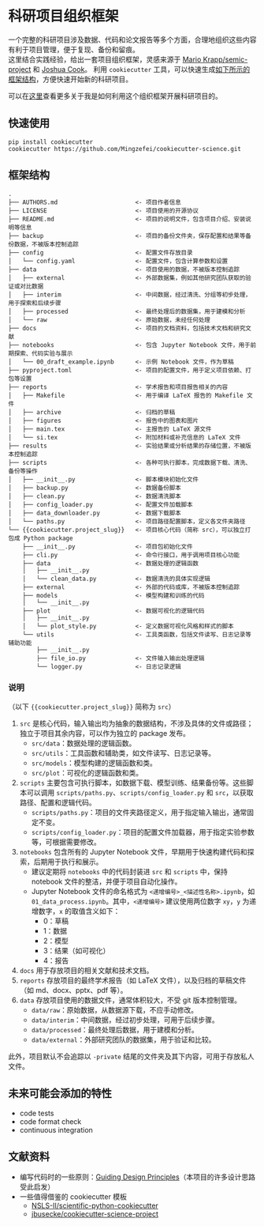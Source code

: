 # 科研项目组织框架

一个完整的科研项目涉及数据、代码和论文报告等多个方面，合理地组织这些内容有利于项目管理，便于复现、备份和留痕。  
这里结合实践经验，给出一套项目组织框架，灵感来源于 [Mario Krapp/semic-project](https://gitlab.pik-potsdam.de/krapp/semic-project) 和 [Joshua Cook](https://joshuacook.netlify.app/posts/2024-07-27_python-data-analysis-org/)。
利用 `cookiecutter` 工具，可以快速生成[如下所示的框架结构](#框架结构)，方便快速开始新的科研项目。

可以在[这里](https://mingzf.xyz/zh-cn/posts/%E9%A1%B9%E7%9B%AE%E7%BB%84%E7%BB%87/)查看更多关于我是如何利用这个组织框架开展科研项目的。

## 快速使用

```shell
pip install cookiecutter
cookiecutter https://github.com/Mingzefei/cookiecutter-science.git
```

## 框架结构

```text
.
├── AUTHORS.md                      <- 项目作者信息
├── LICENSE                         <- 项目使用的开源协议
├── README.md                       <- 项目的说明文件，包含项目介绍、安装说明等信息
├── backup                          <- 项目的备份文件夹，保存配置和结果等备份数据，不被版本控制追踪
├── config                          <- 配置文件存放目录
│   └── config.yaml                 <- 配置文件，包含计算参数和设置
├── data                            <- 项目使用的数据，不被版本控制追踪
│   ├── external                    <- 外部数据集，例如其他研究团队获取的验证或对比数据
│   ├── interim                     <- 中间数据，经过清洗、分组等初步处理，用于探索和后续步骤
│   ├── processed                   <- 最终处理后的数据集，用于建模和分析
│   └── raw                         <- 原始数据，未经任何处理
├── docs                            <- 项目的文档资料，包括技术文档和研究文献
├── notebooks                       <- 包含 Jupyter Notebook 文件，用于前期探索、代码实验与展示
│   └── 00_draft_example.ipynb      <- 示例 Notebook 文件，作为草稿
├── pyproject.toml                  <- 项目的配置文件，用于定义项目依赖、打包等设置
├── reports                         <- 学术报告和项目报告相关的内容
│   ├── Makefile                    <- 用于编译 LaTeX 报告的 Makefile 文件
│   ├── archive                     <- 归档的草稿
│   ├── figures                     <- 报告中的图表和图片
│   ├── main.tex                    <- 主报告的 LaTeX 源文件
│   └── si.tex                      <- 附加材料或补充信息的 LaTeX 文件
├── results                         <- 实验结果或分析结果的存储位置，不被版本控制追踪
├── scripts                         <- 各种可执行脚本，完成数据下载、清洗、备份等操作
│   ├── __init__.py                 <- 脚本模块初始化文件
│   ├── backup.py                   <- 数据备份脚本
│   ├── clean.py                    <- 数据清洗脚本
│   ├── config_loader.py            <- 配置文件加载脚本
│   ├── data_downloader.py          <- 数据下载脚本
│   └── paths.py                    <- 项目路径配置脚本，定义各文件夹路径
└── {{cookiecutter.project_slug}}   <- 项目核心代码（简称 src），可以独立打包成 Python package
    ├── __init__.py                 <- 项目包初始化文件
    ├── cli.py                      <- 命令行接口，用于调用项目核心功能
    ├── data                        <- 数据处理的逻辑函数
    │   ├── __init__.py             
    │   └── clean_data.py           <- 数据清洗的具体实现逻辑
    ├── external                    <- 外部的代码或库，不被版本控制追踪
    ├── models                      <- 模型构建和训练的代码
    │   └── __init__.py             
    ├── plot                        <- 数据可视化的逻辑代码
    │   ├── __init__.py             
    │   └── plot_style.py           <- 定义数据可视化风格和样式的脚本
    └── utils                       <- 工具类函数，包括文件读写、日志记录等辅助功能
        ├── __init__.py             
        ├── file_io.py              <- 文件输入输出处理逻辑
        └── logger.py               <- 日志记录逻辑
```

### 说明

（以下 `{{cookiecutter.project_slug}}` 简称为 `src`）

1. `src` 是核心代码，输入输出均为抽象的数据结构，不涉及具体的文件或路径；独立于项目其余内容，可以作为独立的 package 发布。
    - `src/data`：数据处理的逻辑函数。
    - `src/utils`：工具函数和辅助类，如文件读写、日志记录等。
    - `src/models`：模型构建的逻辑函数和类。
    - `src/plot`：可视化的逻辑函数和类。
2. `scripts` 主要包含可执行脚本，如数据下载、模型训练、结果备份等。这些脚本可以调用 `scripts/paths.py`、`scripts/config_loader.py` 和 `src`，以获取路径、配置和逻辑代码。
    - `scripts/paths.py`：项目的文件夹路径定义，用于指定输入输出，通常固定不变。
    - `scripts/config_loader.py`：项目的配置文件加载器，用于指定实验参数等，可根据需要修改。
3. `notebooks` 包含所有的 Jupyter Notebook 文件，早期用于快速构建代码和探索，后期用于执行和展示。
    - 建议定期将 `notebooks` 中的代码封装进 `src` 和 `scripts` 中，保持 notebook 文件的整洁，并便于项目自动化操作。
    - Jupyter Notebook 文件的命名格式为 `<递增编号>_<描述性名称>.ipynb`，如 `01_data_process.ipynb`。其中，`<递增编号>` 建议使用两位数字 `xy`，`y` 为递增数字，`x` 的取值含义如下：
        - 0：草稿
        - 1：数据
        - 2：模型
        - 3：结果（如可视化）
        - 4：报告
4. `docs` 用于存放项目的相关文献和技术文档。
5. `reports` 存放项目的最终学术报告（如 LaTeX 文件），以及归档的草稿文件（如 md、docx、pptx、pdf 等）。
6. `data` 存放项目使用的数据文件，通常体积较大，不受 git 版本控制管理。
    - `data/raw`：原始数据，从数据源下载，不应手动修改。
    - `data/interim`：中间数据，经过初步处理，可用于后续步骤。
    - `data/processed`：最终处理后数据，用于建模和分析。
    - `data/external`：外部研究团队的数据集，用于验证和比较。

此外，项目默认不会追踪以 `-private` 结尾的文件夹及其下内容，可用于存放私人文件。

## 未来可能会添加的特性

- code tests
- code format check
- continuous integration

## 文献资料

- 编写代码时的一些原则：[Guiding Design Principles](https://nsls-ii.github.io/scientific-python-cookiecutter/guiding-design-principles.html#write-for-readability)（本项目的许多设计思路受此启发）
- 一些值得借鉴的 cookiecutter 模板
	- [NSLS-II/scientific-python-cookiecutter](https://github.com/NSLS-II/scientific-python-cookiecutter)
	- [jbusecke/cookiecutter-science-project](https://github.com/jbusecke/cookiecutter-science-project/tree/master)
